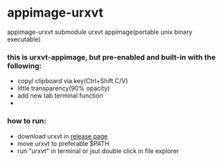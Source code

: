 # appimage-urxvt
appimage-urxvt submodule
urxvt appimage(portable unix binary executable)



### this is urxvt-appimage, but pre-enabled and built-in with the following:

- copy/ clipboard via key(Ctrl+Shift C/V)
- little transparency(90% opacity)
- add new tab terminal function
- 

### how to run:
- download urxvt in [release page](https://github.com/appstew/appimage-urxvt/releases/tag/v1.00)
- move urxvt to preferable $PATH
- run "urxvt" in terminal or jsut double click in file explorer
